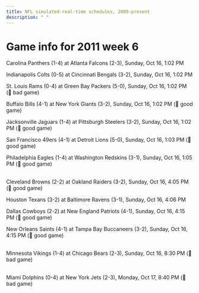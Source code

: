 ```yaml
---
title: NFL simulated-real-time schedules, 2009-present
description: " "
---
```


# Game info for 2011 week 6

Carolina Panthers (1-4) at Atlanta Falcons (2-3), Sunday, Oct 16, 1:02 PM

Indianapolis Colts (0-5) at Cincinnati Bengals (3-2), Sunday, Oct 16, 1:02 PM

St. Louis Rams (0-4) at Green Bay Packers (5-0), Sunday, Oct 16, 1:02 PM (:red_circle: bad game)

Buffalo Bills (4-1) at New York Giants (3-2), Sunday, Oct 16, 1:02 PM (:football: good game)

Jacksonville Jaguars (1-4) at Pittsburgh Steelers (3-2), Sunday, Oct 16, 1:02 PM (:football: good game)

San Francisco 49ers (4-1) at Detroit Lions (5-0), Sunday, Oct 16, 1:03 PM (:football: good game)

Philadelphia Eagles (1-4) at Washington Redskins (3-1), Sunday, Oct 16, 1:05 PM (:football: good game)

<br/>Cleveland Browns (2-2) at Oakland Raiders (3-2), Sunday, Oct 16, 4:05 PM (:football: good game)

Houston Texans (3-2) at Baltimore Ravens (3-1), Sunday, Oct 16, 4:06 PM

Dallas Cowboys (2-2) at New England Patriots (4-1), Sunday, Oct 16, 4:15 PM (:football: good game)

New Orleans Saints (4-1) at Tampa Bay Buccaneers (3-2), Sunday, Oct 16, 4:15 PM (:football: good game)

<br/>Minnesota Vikings (1-4) at Chicago Bears (2-3), Sunday, Oct 16, 8:30 PM (:red_circle: bad game)

<br/>Miami Dolphins (0-4) at New York Jets (2-3), Monday, Oct 17, 8:40 PM (:red_circle: bad game)

